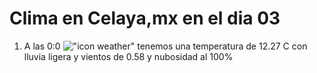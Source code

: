 # Clima en Celaya,mx en el dia 03

1. A las 0:0 !["icon weather"](http://openweathermap.org/img/w/10n.png) tenemos una temperatura de 12.27 C con lluvia ligera y  vientos de 0.58 y nubosidad al 100%
